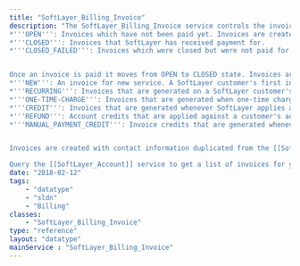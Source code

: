 ```yaml
---
title: "SoftLayer_Billing_Invoice"
description: "The SoftLayer_Billing_Invoice service controls the invoices that are created whenever a SoftLayer customer's account balance changes. Invoices exist in the following states: 
*'''OPEN''': Invoices which have not been paid yet. Invoices are created in the OPEN state.
*'''CLOSED''': Invoices that SoftLayer has received payment for.
*'''CLOSED_FAILED''': Invoices which were closed but were not paid for. Customers who are terminated for non-payment typically have invoices in this state.


Once an invoice is paid it moves from OPEN to CLOSED state. Invoices are created under varying types, which are defined in the type property of the [[SoftLayer_Invoice (type)|SoftLayer_Invoice data type]]. Invoices are created under one of the following type categories: 
*'''NEW''': An invoice for new service. A SoftLayer customer's first invoice is of the NEW type.
*'''RECURRING''': Invoices that are generated on a SoftLayer customer's anniversary billing date for monthly services.
*'''ONE-TIME-CHARGE''': Invoices that are generated when one-time charges are applied to an account for fees incurred from products or services procured outside of the standard purchasing processes.
*'''CREDIT''': Invoices that are generated whenever SoftLayer applies a credit against an account's balance.
*'''REFUND''': Account credits that are applied against a customer's account balance along with the receivables on their account. REFUND type invoices are generated whenever a customer receives a service credit on their account balance and has their invoice items changed due to the credit.
*'''MANUAL_PAYMENT_CREDIT''': Invoice credits that are generated whenever a customer makes a manual payment.


Invoices are created with contact information duplicated from the [[SoftLayer_Account (type)|SoftLayer_Account data type]]. We do this in order to maintain a history of an account's contact information as invoices are generated. Likewise each invoice record keeps track of an account's balance as the invoice is opened and closed. 

Query the [[SoftLayer_Account]] service to get a list of invoices for your account. "
date: "2018-02-12"
tags:
    - "datatype"
    - "sldn"
    - "Billing"
classes:
    - "SoftLayer_Billing_Invoice"
type: "reference"
layout: "datatype"
mainService : "SoftLayer_Billing_Invoice"
---
```

